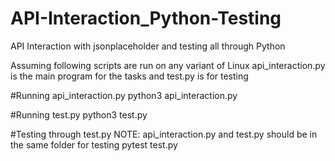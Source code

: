 # API-Interaction_Python-Testing
API Interaction with jsonplaceholder and testing all through Python

Assuming following scripts are run on any variant of Linux 
api_interaction.py is the main program for the tasks and test.py is for testing

#Running api_interaction.py
python3 api_interaction.py

#Running test.py
python3 test.py

#Testing through test.py
NOTE: api_interaction.py and test.py should be in the same folder for testing 
pytest test.py
